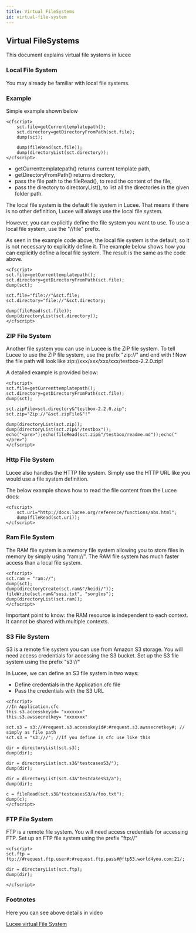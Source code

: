 ```yaml
---
title: Virtual FileSystems
id: virtual-file-system
---
```

## Virtual FileSystems ##

This document explains virtual file systems in lucee

### Local File System ###

You may already be familiar with local file systems.

### Example ###
Simple example shown below

```lucee
<cfscript>
	sct.file=getCurrenttemplatepath();
	sct.directory=getDirectoryFromPath(sct.file);
	dump(sct);

	dump(fileRead(sct.file));
	dump(directoryList(sct.directory));
</cfscript>
```

* getCurrenttemplatepath() returns current template path,
* getDirectoryFromPath() returns directory,
* pass the file path to the fileRead(), to read the content of the file,
* pass the directory to directoryList(), to list all the directories in the given folder path.

The local file system is the default file system in Lucee. That means if there is no other definition, Lucee will always use the local file system.

However, you can explicitly define the file system you want to use. To use a local file system, use the "//file" prefix.

As seen in the example code above, the local file system is the default, so it is not necessary to explicitly define it. The example below shows how you can explicitly define a local file system. The result is the same as the code above.

```lucee
<cfscript>
sct.file=getCurrenttemplatepath();
sct.directory=getDirectoryFromPath(sct.file);
dump(sct);

sct.file="file://"&sct.file;
sct.directory="file://"&sct.directory;

dump(fileRead(sct.file));
dump(directoryList(sct.directory));
</cfscript>
```

### ZIP File System ###

Another file system you can use in Lucee is the ZIP file system.
To tell Lucee to use the ZIP file system, use the prefix "zip://" and end with !
Now the file path will look like zip://xxx/xxx/xxx/xxx/testbox-2.2.0.zip!

A detailed example is provided below:

```lucee
<cfscript>
sct.file=getCurrenttemplatepath();
sct.directory=getDirectoryFromPath(sct.file);
dump(sct);

sct.zipFile=sct.directory&"testbox-2.2.0.zip";
sct.zip="Zip://"&sct.zipFile&"!"

dump(directoryList(sct.zip));
dump(directoryList(sct.zip&"/testbox"));
echo("<pre>");echo(fileRead(sct.zip&"/testbox/readme.md"));echo("</pre>")
</cfscript>
```

### Http File System ###

Lucee also handles the HTTP file system. Simply use the HTTP URL like you would use a file system definition.

The below example shows how to read the file content from the Lucee docs:

```lucee
<cfscript>
	sct.uri="http://docs.lucee.org/reference/functions/abs.html";
	dump(fileRead(sct.uri));
</cfscript>
```


### Ram File System ###

The RAM file system is a memory file system allowing you to store files in memory by simply using "ram://". The RAM file system has much faster access than a local file system.

```lucee
<cfscript>
sct.ram = "ram://";
dump(sct);
dump(directoryCreate(sct.ram&"/heidi/"));
fileWrite(sct.ram&"susi.txt", "sorglos");
dump(directoryList(sct.ram));
</cfscript>
```

Important point to know: the RAM resource is independent to each context. It cannot be shared with multiple contexts.

### S3 File System ###

S3 is a remote file system you can use from Amazon S3 storage. You will need access credentials for accessing the S3 bucket. Set up the S3 file system using the prefix "s3://"

In Lucee, we can define an S3 file system in two ways:

* Define credentials in the Application.cfc file
* Pass the credentials with the S3 URL

```lucee
<cfscript>
//In Application.cfc
this.s3.accesskeyid= "xxxxxxx"
this.s3.awssecretkey= "xxxxxxx"

sct.s3 = s3://#request.s3.accesskeyid#:#request.s3.awssecretkey#; // simply as file path
sct.s3 = "s3:///"; //If you define in cfc use like this

dir = directoryList(sct.s3);
dump(dir);

dir = directoryList(sct.s3&"testcasesS3/");
dump(dir);

dir = directoryList(sct.s3&"testcasesS3/a");
dump(dir);

c = fileRead(sct.s3&"testcasesS3/a/foo.txt");
dump(c);
</cfscript>
```
### FTP File System ###

FTP is a remote file system. You will need access credentials for accessing FTP. Set up an FTP file system using the prefix "ftp://"


```lucee
<cfscript>
sct.ftp = ftp://#request.ftp.user#:#request.ftp.pass#@ftp53.world4you.com:21/;

dir = directoryList(sct.ftp);
dump(dir);

</cfscript>
```
### Footnotes ###

Here you can see above details in video

[Lucee virtual File System ](https://www.youtube.com/watch?time_continue=693&v=AzUNVYrbWiQ)
